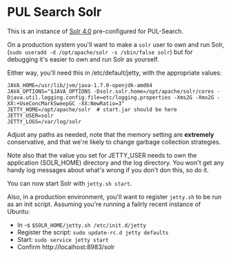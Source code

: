 PUL Search Solr
===============
This is an instance of [Solr 4.0][solr] pre-configured for PUL-Search. 

On a production system you'll want to make a `solr` user to own and run Solr, (`sudo useradd -d /opt/apache/solr -s /sbin/false solr`) but for debugging it's easier to own and run Solr as yourself.

Either way, you'll need this in /etc/default/jetty, with the appropriate values:

```
JAVA_HOME=/usr/lib/jvm/java-1.7.0-openjdk-amd64
JAVA_OPTIONS="$JAVA_OPTIONS -Dsolr.solr.home=/opt/apache/solr/cores -Djava.util.logging.config.file=etc/logging.properties -Xms2G -Xmx2G -XX:+UseConcMarkSweepGC -XX:NewRatio=3"
JETTY_HOME=/opt/apache/solr  # start.jar should be here
JETTY_USER=solr
JETTY_LOGS=/var/log/solr
```

Adjust any paths as needed, note that the memory setting are __extremely__ conservative, and that we're likely to change garbage collection strategies.

Note also that the value you set for JETTY_USER needs to own the application (SOLR_HOME) directory and the log directory. You won't get any handy log messages about what's wrong if you don't don this, so do it.

You can now start Solr with `jetty.sh start`.

Also, in a production environment, you'll want to register `jetty.sh` to be run as an init script. Assuming you're running a failrly recent instance of Ubuntu:
 * ln -s `$SOLR_HOME/jetty.sh /etc/init.d/jetty`
 * Register the script: `sudo update-rc.d jetty defaults`
 * Start: `sudo service jetty start`
 * Confirm http://localhost:8983/solr

 [solr]: <http://lucene.apache.org/solr> "Solr"